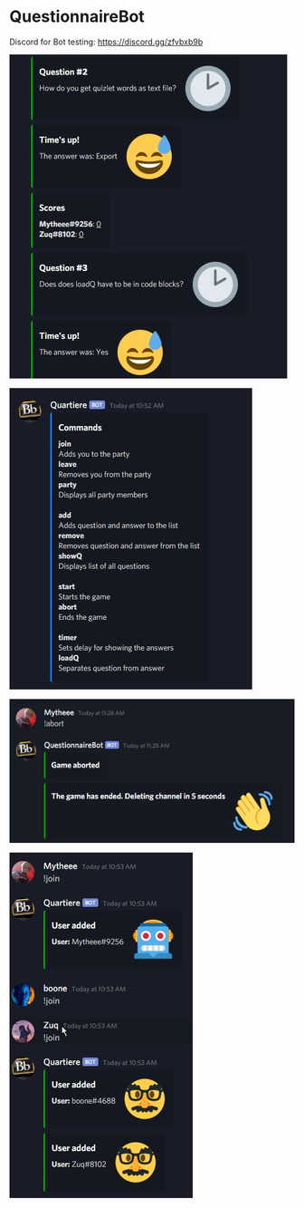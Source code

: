 # QuestionnaireBot
Discord for Bot testing: https://discord.gg/zfvbxb9b

![screenshot](utd1.png)

![screenshot](utd2.png)

![screenshot](utd3.png)

![screenshot](utd4.png)
